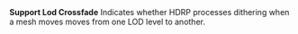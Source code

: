 <tr>
<td><strong>Support Lod Crossfade</strong></td>
<td>Indicates whether HDRP processes dithering when a mesh moves moves from one LOD level to another.</td>
</tr>
